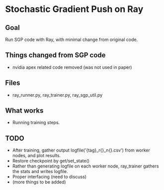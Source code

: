 # Stochastic Gradient Push on Ray
## Goal
Run SGP code with Ray, with minimal change from original code.

## Things changed from SGP code
- nvidia apex related code removed (was not used in paper)

## Files
- ray_runner.py, ray_trainer.py, ray_sgp_util.py

## What works
- Running training steps.

## TODO
- After training, gather output logfile('{tag}_r{}_n{}.csv') from worker nodes, and plot results.
- Restore checkpoint by get/set_state()
- Rather than generating logfile on each worker node, ray_trainer gathers the stats and writes logfile.
- Proper interfacing (need to discuss)
- (more things to be added)
